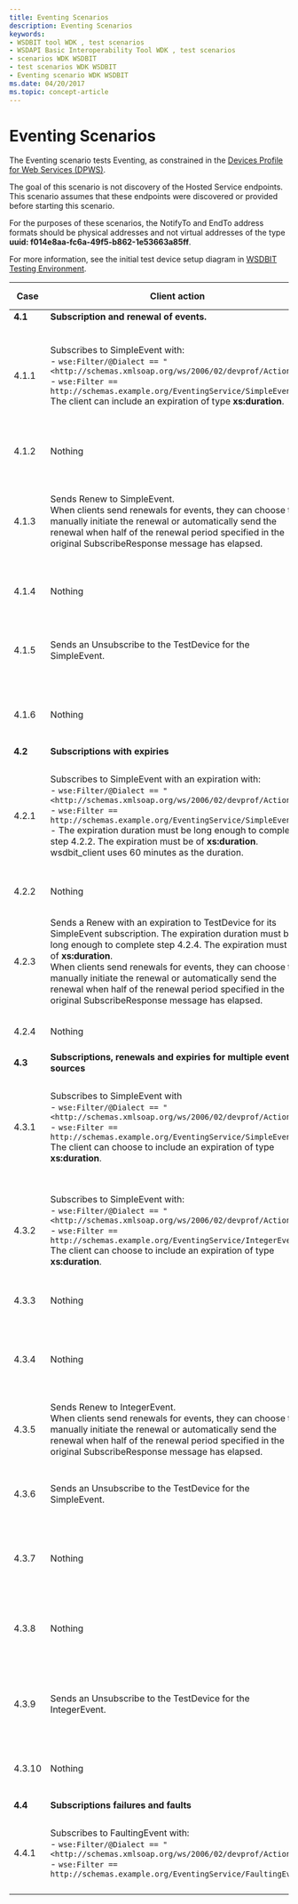 ```yaml
---
title: Eventing Scenarios
description: Eventing Scenarios
keywords:
- WSDBIT tool WDK , test scenarios
- WSDAPI Basic Interoperability Tool WDK , test scenarios
- scenarios WDK WSDBIT
- test scenarios WDK WSDBIT
- Eventing scenario WDK WSDBIT
ms.date: 04/20/2017
ms.topic: concept-article
---
```


# Eventing Scenarios

The Eventing scenario tests Eventing, as constrained in the [Devices Profile for Web Services (DPWS)](https://docs.oasis-open.org/ws-dd/ns/dpws/2009/01).

The goal of this scenario is not discovery of the Hosted Service endpoints. This scenario assumes that these endpoints were discovered or provided before starting this scenario.

For the purposes of these scenarios, the NotifyTo and EndTo address formats should be physical addresses and not virtual addresses of the type **uuid: f014e8aa-fc6a-49f5-b862-1e53663a85ff**.

For more information, see the initial test device setup diagram in [WSDBIT Testing Environment](wsdbit-testing-environment.md).

|Case|Client action|Server action|Pass-Fail criteria|
|----|----|----|----|
|**4.1**|**Subscription and renewal of events.**| | |
|4.1.1|Subscribes to SimpleEvent with:</br>- `wse:Filter/@Dialect == "<http://schemas.xmlsoap.org/ws/2006/02/devprof/Action>"`</br>- `wse:Filter == http://schemas.example.org/EventingService/SimpleEvent`</br>The client can include an expiration of type **xs:duration**.|Sends SubscribeResponse with an expiration long enough to complete step 4.1.2. The expiration must be of type **xs:duration**.</br>For this test, the server is not required to use the same **xs:duration** as requested from the client.|Client receives the response and can go to step 4.1.2.|
|4.1.2|Nothing|Fires the SimpleEvent.|Event is received at the client.|
|4.1.3|Sends Renew to SimpleEvent.</br>When clients send renewals for events, they can choose to manually initiate the renewal or automatically send the renewal when half of the renewal period specified in the original SubscribeResponse message has elapsed.|Sends RenewResponse with an expiration long enough to complete step 4.1.4. The expiration must be of type **xs:duration**.|Response is received at the client and can go to step 4.1.4.|
|4.1.4|Nothing|Fires the SimpleEvent.|Event is received at the client.|
|4.1.5|Sends an Unsubscribe to the TestDevice for the SimpleEvent.|Sends an UnsubscribeResponse.|Client receives response and can go to step 4.1.6.|
|4.1.6|Nothing|Fires the SimpleEvent.|No event is received at the client.|
|**4.2**|**Subscriptions with expiries**| | |
|4.2.1|Subscribes to SimpleEvent with an expiration with:</br>- `wse:Filter/@Dialect == "<http://schemas.xmlsoap.org/ws/2006/02/devprof/Action>"`</br>- `wse:Filter == http://schemas.example.org/EventingService/SimpleEvent`</br>- The expiration duration must be long enough to complete step 4.2.2. The expiration must be of **xs:duration**.</br>wsdbit\_client uses 60 minutes as the duration.|Sends SubscribeResponse with:</br>- The expiration that was sent in the Subscription request is returned in the SubscribeResponse.|Client receives the response with the correct expiration and can go to step 4.2.2.|
|4.2.2|Nothing|Fires the SimpleEvent.|Event is received at client.|
|4.2.3|Sends a Renew with an expiration to TestDevice for its SimpleEvent subscription. The expiration duration must be long enough to complete step 4.2.4. The expiration must be of **xs:duration**.</br>When clients send renewals for events, they can choose to manually initiate the renewal or automatically send the renewal when half of the renewal period specified in the original SubscribeResponse message has elapsed.|Sends a RenewResponse with:</br>- The expiration that was sent in the Renew request is returned in the RenewResponse.|Client receives response with the correct expiration and can go to step 4.2.4.|
|4.2.4|Nothing|Fires the SimpleEvent.|Event is received at client.|
|**4.3**|**Subscriptions, renewals and expiries for multiple event sources**| | |
|4.3.1|Subscribes to SimpleEvent with</br>- `wse:Filter/@Dialect == "<http://schemas.xmlsoap.org/ws/2006/02/devprof/Action>"`</br>- `wse:Filter == http://schemas.example.org/EventingService/SimpleEvent`</br>The client can choose to include an expiration of type **xs:duration**.|Sends SubscribeResponse with an expiration long enough to complete step 4.3.3. The expiration must be of type xs:duration.</br>For this test, the server is not required to use the same **xs:duration** as requested from the client.|Client receives the response and can go to step 4.3.3.|
|4.3.2|Subscribes to SimpleEvent with:</br>- `wse:Filter/@Dialect == "<http://schemas.xmlsoap.org/ws/2006/02/devprof/Action>"`</br>- `wse:Filter == http://schemas.example.org/EventingService/IntegerEvent`</br>The client can choose to include an expiration of type **xs:duration**.|Sends SubscribeResponse with an expiration long enough to complete step 4.3.4. The expiration must be of type **xs:duration**.</br>For this test, the server is not required to use the same **xs:duration** as requested from the client.|Client receives the response and can go to step 4.3.4.|
|4.3.3|Nothing|Fires the SimpleEvent.|Event is received at client.|
|4.3.4|Nothing|Fires the IntegerEvent.|Event is received at client and the correct integer is displayed.|
|4.3.5|Sends Renew to IntegerEvent.</br>When clients send renewals for events, they can choose to manually initiate the renewal or automatically send the renewal when half of the renewal period specified in the original SubscribeResponse message has elapsed.|Sends RenewResponse with an expiration long enough to complete step 4.3.8. The expiration must be of type **xs:duration**.|Response is received at the client.|
|4.3.6|Sends an Unsubscribe to the TestDevice for the SimpleEvent.|Sends an UnsubscribeResponse.|Client receives response and can go to step 4.3.7.|
|4.3.7|Nothing|Fires the SimpleEvent.|No event is received at the client.|
|4.3.8|Nothing|Fires the IntegerEvent.|Event is received at client and the correct integer is displayed.|
|4.3.9|Sends an Unsubscribe to the TestDevice for the IntegerEvent.|Sends an UnsubscribeResponse.|Client receives response and can go to step 4.3.10.|
|4.3.10|Nothing|Fires the IntegerEvent.|No event is received at the client.|
|**4.4**|**Subscriptions failures and faults**| | |
|4.4.1|Subscribes to FaultingEvent with:</br>- `wse:Filter/@Dialect == "<http://schemas.xmlsoap.org/ws/2006/02/devprof/Action>"`</br>- `wse:Filter == http://schemas.example.org/EventingService/FaultingEvent`|Because this event is not supported, a **wsdp:FilterActionNotSupported** SOAP Fault must be sent.|The failure to subscribe is observed at the client.|
